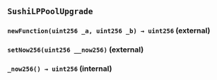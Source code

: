 ## `SushiLPPoolUpgrade`

### `newFunction(uint256 _a, uint256 _b) → uint256` (external)

### `setNow256(uint256 __now256)` (external)

### `_now256() → uint256` (internal)
